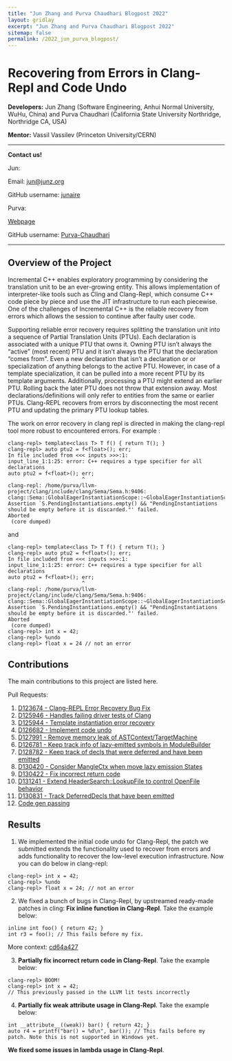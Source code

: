 ```yaml
---
title: "Jun Zhang and Purva Chaudhari Blogpost 2022"
layout: gridlay
excerpt: "Jun Zhang and Purva Chaudhari Blogpost 2022"
sitemap: false
permalink: /2022_jun_purva_blogpost/
---
```


# Recovering from Errors in Clang-Repl and Code Undo

**Developers:** Jun Zhang (Software Engineering, Anhui Normal University, WuHu, China) and Purva Chaudhari (California State University Northridge, Northridge CA, USA)

**Mentor:** Vassil Vassilev (Princeton University/CERN)
   
--------------------------------------------------------
**Contact us!**

Jun:

Email: jun@junz.org

GitHub username: [junaire](https://github.com/junaire)


Purva:

[Webpage](https://purva-chaudhari.github.io/My-Portfolio/)

GitHub username: [Purva-Chaudhari](https://github.com/Purva-Chaudhari)

-----------------------------------------------------------------------

## Overview of the Project

Incremental C++ enables exploratory programming by considering the translation unit to be an ever-growing entity. This allows implementation of interpreter-like tools such as Cling and Clang-Repl, which consume C++ code piece by piece and use the JIT infrastructure to run each piecewise. 
One of the challenges of Incremental C++ is the reliable recovery from errors which allows the session to continue after faulty user code.

Supporting reliable error recovery requires splitting the translation unit into a sequence of Partial Translation Units (PTUs). Each declaration is associated with a unique PTU that owns it. Owning PTU isn’t always the “active” (most recent) PTU and it isn’t always the PTU that the declaration “comes from". Even a new declaration that isn’t a declaration or or specialization of anything belongs to the active PTU. However, in case of a template specialization, it can be pulled into a more recent PTU by its template arguments. Additionally, processing a PTU might extend an earlier PTU. 
Rolling back the later PTU does not throw that extension away. Most declarations/definitions will only refer to entities from the same or earlier PTUs. 
Clang-REPL recovers from errors by disconnecting the most recent PTU and updating the primary PTU lookup tables.

The work on error recovery in clang repl is directed in making the clang-repl tool more robust to encountered errors. For example :
```
clang-repl> template<class T> T f() { return T(); }
clang-repl> auto ptu2 = f<float>(); err;
In file included from <<< inputs >>>:1:
input_line_1:1:25: error: C++ requires a type specifier for all declarations
auto ptu2 = f<float>(); err;
                        ^
clang-repl: /home/purva/llvm-project/clang/include/clang/Sema/Sema.h:9406: clang::Sema::GlobalEagerInstantiationScope::~GlobalEagerInstantiationScope(): Assertion `S.PendingInstantiations.empty() && "PendingInstantiations should be empty before it is discarded."' failed.
Aborted
 (core dumped)
```
and 
```
clang-repl> template<class T> T f() { return T(); }
clang-repl> auto ptu2 = f<float>(); err;
In file included from <<< inputs >>>:1:
input_line_1:1:25: error: C++ requires a type specifier for all declarations
auto ptu2 = f<float>(); err;
                        ^
clang-repl: /home/purva/llvm-project/clang/include/clang/Sema/Sema.h:9406: clang::Sema::GlobalEagerInstantiationScope::~GlobalEagerInstantiationScope(): Assertion `S.PendingInstantiations.empty() && "PendingInstantiations should be empty before it is discarded."' failed.
Aborted
 (core dumped)
clang-repl> int x = 42;
clang-repl> %undo
clang-repl> float x = 24 // not an error
```

 
## Contributions

The main contributions to this project are listed here. 


Pull Requests:

1. [D123674 - Clang-REPL Error Recovery Bug Fix](https://reviews.llvm.org/D123674)
2. [D125946 - Handles failing driver tests of Clang](https://reviews.llvm.org/D125946)
3. [D125944 - Template instantiation error recovery](https://reviews.llvm.org/D125944)
4. [D126682 - Implement code undo](https://reviews.llvm.org/D126682)
5. [D127991 - Remove memory leak of ASTContext/TargetMachine](https://reviews.llvm.org/D127991)
6. [D126781 - Keep track info of lazy-emitted symbols in ModuleBuilder](https://reviews.llvm.org/D126781)
7. [D128782 - Keep track of decls that were deferred and have been emitted](https://reviews.llvm.org/D128782)
8. [D130420 - Consider MangleCtx when move lazy emission States](https://reviews.llvm.org/D130420)
9. [D130422 - Fix incorrect return code](https://reviews.llvm.org/D130422)
10. [D131241 - Extend HeaderSearch::LookupFile to control OpenFile behavior](https://reviews.llvm.org/D131241)
11. [D130831 - Track DeferredDecls that have been emitted](https://reviews.llvm.org/D130831)
12. [Code gen passing](https://gist.github.com/Purva-Chaudhari/1555b887618cec569b638e96056d9679)

## Results
1. We implemented the initial code undo for Clang-Repl, the patch we submitted extends the functionality used to recover from errors and adds functionality to recover the low-level execution infrastructure. Now you can do below in clang-repl:
```
clang-repl> int x = 42;
clang-repl> %undo
clang-repl> float x = 24; // not an error
```
2. We fixed a bunch of bugs in Clang-Repl, by upstreamed ready-made patches in cling:
**Fix inline function in Clang-Repl**. Take the example below:
```
inline int foo() { return 42; }
int r3 = foo(); // This fails before my fix. 
```
More context: [cd64a427](https://github.com/llvm/llvm-project/commit/cd64a427efa0baaf1bb7ae624d4301908afc07f7)

3. **Partially fix incorrect return code in Clang-Repl**. Take the example below:
```
clang-repl> BOOM!
clang-repl> int x = 42;
// This previously passed in the LLVM lit tests incorrectly
```
4. **Partially fix weak attribute usage in Clang-Repl**. Take the example below:
```
int __attribute__((weak)) bar() { return 42; }
auto r4 = printf("bar() = %d\n", bar()); // This fails before my patch. Note this is not supported in Windows yet.
```
**We fixed some issues in lambda usage in Clang-Repl**.





